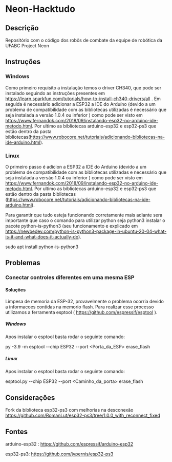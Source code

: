 # Neon-Hacktudo

## Descrição

Repositório com o código dos robôs de combate da equipe de robótica da UFABC Project Neon

## Instruções
### Windows
Como primeiro requisito a instalação temos o driver CH340, que pode ser instalado seguindo as instruções presentes em https://learn.sparkfun.com/tutorials/how-to-install-ch340-drivers/all . Em seguida é necessário adicionar a ESP32 a IDE do Arduíno (devido a um problema de compatibilidade com as bibliotecas utilizadas é necessário que seja instalada a versão 1.0.4 ou inferior ) como pode ser visto em https://www.fernandok.com/2018/09/instalando-esp32-no-arduino-ide-metodo.html. Por ultimo as bibliotecas arduino-esp32 e esp32-ps3 que estão dentro da pasta bibliotecas(https://www.robocore.net/tutoriais/adicionando-bibliotecas-na-ide-arduino.html).
### Linux

O primeiro passo é adicion a ESP32 a IDE do Arduíno (devido a um problema de compatibilidade com as bibliotecas utilizadas e necessário que seja instalada a versão 1.0.4 ou inferior ) como pode ser visto em https://www.fernandok.com/2018/09/instalando-esp32-no-arduino-ide-metodo.html. Por ultimo as bibliotecas arduino-esp32 e esp32-ps3 que estão dentro da pasta bibliotecas (https://www.robocore.net/tutoriais/adicionando-bibliotecas-na-ide-arduino.html). 

Para garantir que tudo esteja funcionando corretamente mais adiante sera importante que caso o comando para utilizar python seja python3 instalar o pacote python-is-python3 (seu funcionamento e explicado em https://newbedev.com/python-is-python3-package-in-ubuntu-20-04-what-is-it-and-what-does-it-actually-do).

sudo apt install python-is-python3

## Problemas

### Conectar controles diferentes em uma mesma ESP

#### Soluções
 Limpesa de memoria da ESP-32, provavelmente o problema ocorria devido a informacoes contidas na memorio flash. Para realizar esse processo utilizamos a ferramenta esptool ( https://github.com/espressif/esptool ).

##### Windows
Apos instalar o esptool basta rodar o seguinte comando:

py -3.9 -m esptool --chip ESP32 --port <Porta_da_ESP> erase_flash	

##### Linux 
Apos instalar o esptool basta rodar o seguinte comando:

esptool.py --chip ESP32 --port <Caminho_da_porta> erase_flash 

## Considerações
Fork da biblioteca esp32-ps3 com melhorias na desconexão  
https://github.com/RomanLut/esp32-ps3/tree/1.0.0_with_reconnect_fixed
## Fontes

arduino-esp32 : https://github.com/espressif/arduino-esp32

esp32-ps3: https://github.com/jvpernis/esp32-ps3

